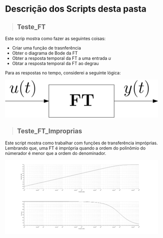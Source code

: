# Descrição dos Scripts desta pasta



>## Teste_FT

Este scrip mostra como fazer as seguintes coisas:
* Criar uma função de trasnferência
* Obter o diagrama de Bode da FT
* Obter a resposta temporal da FT a uma entrada *u*
* Obtar a resposta temporal da FT ao degrau 

Para as respostas no tempo, considerei a seguinte lógica:

![Resposta no Tempo](.*/../figs/FT_resposta.png)


> ## Teste_FT_Improprias

Este script mostra como trabalhar com funções de transferência impróprias. Lembrando que, uma FT é imprópria quando a ordem do polinômio do númerador é menor que a ordem do denominador.  



![Resposta em Frequência da FT Imprópria](.\figs/bode_FT_impropria.png)